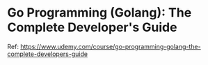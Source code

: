 # Go Programming (Golang): The Complete Developer's Guide

Ref: https://www.udemy.com/course/go-programming-golang-the-complete-developers-guide
